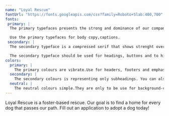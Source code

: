 ```yaml
---
name: "Loyal Rescue"
fontUrl: "https://fonts.googleapis.com/css?family=Roboto+Slab:400,700"
fonts:
 primary: |
  The primary typefaces presents the strong and dominance of our company.

  Use the primary typefaces for body copy,captions.
 secondary: |
  The secondary typeface is a compressed serif that shows strenght over the domain.

  The secondary typeface should be used for headings, buttons and to highlight important things.
colors:
  primary: |
    The primary colours are vibrate.Use for headers, footers and emphasis.
  secondary: |
    The secondary colours is representing only subheadings. You can also use them for links.
  neutral: |
    The neutral colours simple.They are only to be use for background-color.
---
```


Loyal Rescue is a foster-based rescue. Our goal is to find a home for every dog that passes our path. Fill out an application to adopt a dog today!
